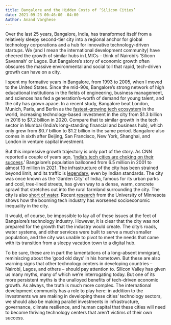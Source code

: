 ```yaml
---
title: Bangalore and the Hidden Costs of ‘Silicon Cities’
date: 2021-09-23 00:46:00 -04:00
Author: Anand Varghese
---
```


Over the last 25 years, Bangalore, India, has transformed itself from a relatively sleepy second-tier city into a regional anchor for global technology corporations and a hub for innovative technology-driven startups. We (and I mean the international development community) have cheered the growth of similar hubs in LMICs – think of Nairobi’s ‘Silicon Savannah’ or Lagos. But Bangalore’s story of economic growth often obscures the massive environmental and social toll that rapid, tech-driven growth can have on a city.

<!--more-->

I spent my formative years in Bangalore, from 1993 to 2005, when I moved to the United States. Since the mid-90s, Bangalore’s strong network of high educational institutions in the fields of engineering, business management, and sciences has fed a generation’s-worth of demand for young talent, and the city has grown apace. In a recent study, Bangalore beat London, Munich, Paris, and Berlin as the [fastest-growing tech ecosystem](https://timesofindia.indiatimes.com/business/india-business/bengaluru-worlds-fastest-growing-tech-hub-london-second-report/articleshow/80262770.cms) in the world, increasing technology-based investment in the city from $1.3 billion in 2016 to $7.2 billion in 2020. Compare that to similar growth in the tech sector in Mumbai (India’s long-standing financial and business hub), which only grew from $0.7 billion to $1.2 billion in the same period. Bangalore also comes in sixth after Beijing, San Francisco, New York, Shanghai, and London in venture capital investment.

But this impressive growth trajectory is only part of the story. As CNN reported a couple of years ago, ‘[India’s tech cities are choking on their success](https://www.cnn.com/2019/12/03/tech/india-pollution-crisis-tech-cities/index.html).’ Bangalore’s population ballooned from 6.5 million in 2001 to almost 13 million in 2021. The infrastructure of the city has been strained beyond limit, and its traffic is [legendary](https://metrosaga.com/memes-bangalore-traffic/), even by Indian standards. The city was once known as the ‘Garden City’ of India, famous for its urban parks and cool, tree-lined streets, has given way to a dense, warm, concrete sprawl that stretches out into the rural farmland surrounding the city. The city is also [short of water](https://www.livemint.com/news/india/bengaluru-water-crisis-more-work-less-water-in-india-s-silicon-valley-1559718058529.html). Recent [research](https://cla.umn.edu/global-studies/story/climate-and-social-justice-results-it-revolution-bangalore) from the University of Minnesota shows how the booming tech industry has worsened socioeconomic inequality in the city.

It would, of course, be impossible to lay all of these issues at the feet of Bangalore’s technology industry. However, it is clear that the city was not prepared for the growth that the industry would create. The city’s roads, water systems, and other services were built to serve a much smaller population, and the city was unable to pivot to meet the needs that came with its transition from a sleepy vacation town to a digital hub.

To be sure, these are in part the lamentations of a long-absent immigrant, reminiscing about the ‘good old days’ in his hometown. But these are also warning signs that other technology centers in developing countries – Nairobi, Lagos, and others – should pay attention to. Silicon Valley has given us many myths, many of which we’re interrogating today. But one of its more persistent myths is the unalloyed benefits of tech-driven economic growth. As always, the truth is much more complex. The international development community has a role to play here: in addition to the investments we are making in developing these cities’ technology sectors, we should also be making parallel investments in infrastructure, governance, climate resilience, and human capital that these cities will need to become thriving technology centers that aren’t victims of their own success.